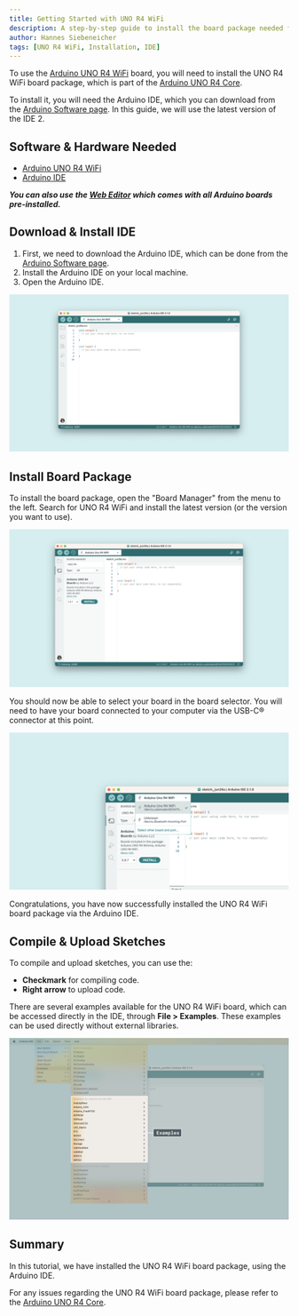 ```yaml
---
title: Getting Started with UNO R4 WiFi
description: A step-by-step guide to install the board package needed for the UNO R4 WiFi board.
author: Hannes Siebeneicher
tags: [UNO R4 WiFi, Installation, IDE]
---
```


To use the [Arduino UNO R4 WiFi](/hardware/uno-r4-wifi) board, you will need to install the UNO R4 WiFi board package, which is part of the [Arduino UNO R4 Core](https://github.com/arduino/ArduinoCore-renesas).

To install it, you will need the Arduino IDE, which you can download from the [Arduino Software page](https://www.arduino.cc/en/software). In this guide, we will use the latest version of the IDE 2.

## Software & Hardware Needed

- [Arduino UNO R4 WiFi](https://store.arduino.cc/uno-r4-wifi)
- [Arduino IDE](/software/ide-v2)

***You can also use the [Web Editor](https://create.arduino.cc/editor) which comes with all Arduino boards pre-installed.*** 

## Download & Install IDE

1. First, we need to download the Arduino IDE, which can be done from the [Arduino Software page](https://www.arduino.cc/en/software/).
2. Install the Arduino IDE on your local machine.
3. Open the Arduino IDE.

![The Arduino IDE.](assets/open-ide.png)

## Install Board Package

To install the board package, open the "Board Manager" from the menu to the left. Search for UNO R4 WiFi and install the latest version (or the version you want to use).

![Install UNO R4 WiFi boards package.](assets/install-wifi-core.png)

You should now be able to select your board in the board selector. You will need to have your board connected to your computer via the USB-C® connector at this point.

![Arduino UNO R4 WiFi board found.](assets/wifi-connected.png)

Congratulations, you have now successfully installed the UNO R4 WiFi board package via the Arduino IDE.

## Compile & Upload Sketches

To compile and upload sketches, you can use the:
- **Checkmark** for compiling code.
- **Right arrow** to upload code.

There are several examples available for the UNO R4 WiFi board, which can be accessed directly in the IDE, through **File > Examples**. These examples can be used directly without external libraries.

![UNO R4 WiFi examples.](assets/wifi-examples.png)

## Summary

In this tutorial, we have installed the UNO R4 WiFi board package, using the Arduino IDE.

For any issues regarding the UNO R4 WiFi board package, please refer to the [Arduino UNO R4 Core](https://github.com/arduino/ArduinoCore-renesas).